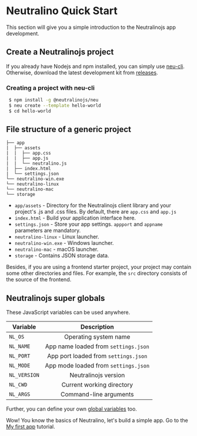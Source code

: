 # Neutralino Quick Start

This section will give you a simple introduction to the Neutralinojs app development.


## Create a Neutralinojs project

If you already have Nodejs and npm installed, you can simply use [neu-cli](tools/cli). Otherwise, download the latest development kit from [releases](https://github.com/neutralinojs/neutralinojs/releases). 

### Creating a project with neu-cli

```bash
 $ npm install -g @neutralinojs/neu
 $ neu create --template hello-world
 $ cd hello-world
```


## File structure of a generic project

```
├── app
|  ├── assets
|  |  ├── app.css
|  |  ├── app.js
|  |  └── neutralino.js
|  ├── index.html
|  └── settings.json
└── neutralino-win.exe
└── neutralino-linux
└── neutralino-mac
└── storage
```

- `app/assets` - Directory for the Neutralinojs client library and your project's .js and .css files. By default, there are `app.css` and `app.js`
- `index.html` - Build your application interface here.
- `settings.json` - Store your app settings. `appport` and `appname` parameters are mandatory.
- `neutralino-linux` - Linux launcher.
- `neutralino-win.exe` - Windows launcher.
- `neutralino-mac` - macOS launcher.
- `storage` - Contains JSON storage data.

Besides, if you are using a frontend starter project, your project may contain some other directories and files. For example, the `src` directory consists of the source of the frontend. 

## Neutralinojs super globals

These JavaScript variables can be used anywhere.

| Variable      | Description                                      |
| ------------- |:------------------------------------------------:|
| `NL_OS`       | Operating system name                            |
| `NL_NAME`     | App name loaded from `settings.json`             |
| `NL_PORT`     | App port loaded from `settings.json`             |
| `NL_MODE`     | App mode loaded from `settings.json`             |
| `NL_VERSION`  | Neutralinojs version                             |
| `NL_CWD`      | Current working directory                        |
| `NL_ARGS`     | Command-line arguments                           |

Further, you can define your own [global variables](https://neutralino.js.org/docs/#/configuration/settings.json?id=globals) too.

Wow! You know the basics of Neutralino, let's build a simple app. Go to the [My first app](gettingstarted/firstapp) tutorial.

 
